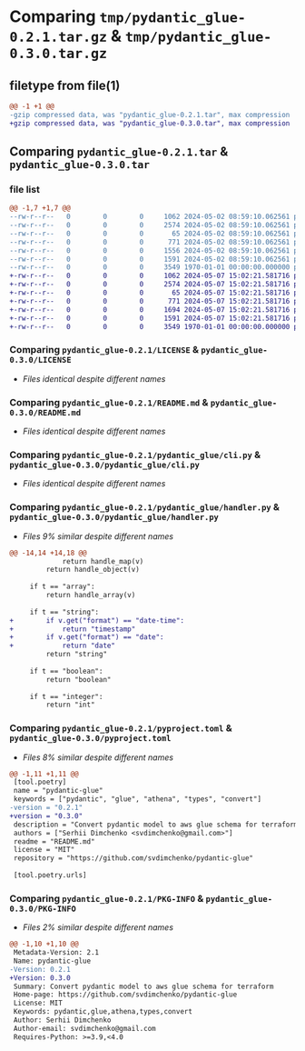 # Comparing `tmp/pydantic_glue-0.2.1.tar.gz` & `tmp/pydantic_glue-0.3.0.tar.gz`

## filetype from file(1)

```diff
@@ -1 +1 @@
-gzip compressed data, was "pydantic_glue-0.2.1.tar", max compression
+gzip compressed data, was "pydantic_glue-0.3.0.tar", max compression
```

## Comparing `pydantic_glue-0.2.1.tar` & `pydantic_glue-0.3.0.tar`

### file list

```diff
@@ -1,7 +1,7 @@
--rw-r--r--   0        0        0     1062 2024-05-02 08:59:10.062561 pydantic_glue-0.2.1/LICENSE
--rw-r--r--   0        0        0     2574 2024-05-02 08:59:10.062561 pydantic_glue-0.2.1/README.md
--rw-r--r--   0        0        0       65 2024-05-02 08:59:10.062561 pydantic_glue-0.2.1/pydantic_glue/__init__.py
--rw-r--r--   0        0        0      771 2024-05-02 08:59:10.062561 pydantic_glue-0.2.1/pydantic_glue/cli.py
--rw-r--r--   0        0        0     1556 2024-05-02 08:59:10.062561 pydantic_glue-0.2.1/pydantic_glue/handler.py
--rw-r--r--   0        0        0     1591 2024-05-02 08:59:10.062561 pydantic_glue-0.2.1/pyproject.toml
--rw-r--r--   0        0        0     3549 1970-01-01 00:00:00.000000 pydantic_glue-0.2.1/PKG-INFO
+-rw-r--r--   0        0        0     1062 2024-05-07 15:02:21.581716 pydantic_glue-0.3.0/LICENSE
+-rw-r--r--   0        0        0     2574 2024-05-07 15:02:21.581716 pydantic_glue-0.3.0/README.md
+-rw-r--r--   0        0        0       65 2024-05-07 15:02:21.581716 pydantic_glue-0.3.0/pydantic_glue/__init__.py
+-rw-r--r--   0        0        0      771 2024-05-07 15:02:21.581716 pydantic_glue-0.3.0/pydantic_glue/cli.py
+-rw-r--r--   0        0        0     1694 2024-05-07 15:02:21.581716 pydantic_glue-0.3.0/pydantic_glue/handler.py
+-rw-r--r--   0        0        0     1591 2024-05-07 15:02:21.581716 pydantic_glue-0.3.0/pyproject.toml
+-rw-r--r--   0        0        0     3549 1970-01-01 00:00:00.000000 pydantic_glue-0.3.0/PKG-INFO
```

### Comparing `pydantic_glue-0.2.1/LICENSE` & `pydantic_glue-0.3.0/LICENSE`

 * *Files identical despite different names*

### Comparing `pydantic_glue-0.2.1/README.md` & `pydantic_glue-0.3.0/README.md`

 * *Files identical despite different names*

### Comparing `pydantic_glue-0.2.1/pydantic_glue/cli.py` & `pydantic_glue-0.3.0/pydantic_glue/cli.py`

 * *Files identical despite different names*

### Comparing `pydantic_glue-0.2.1/pydantic_glue/handler.py` & `pydantic_glue-0.3.0/pydantic_glue/handler.py`

 * *Files 9% similar despite different names*

```diff
@@ -14,14 +14,18 @@
             return handle_map(v)
         return handle_object(v)
 
     if t == "array":
         return handle_array(v)
 
     if t == "string":
+        if v.get("format") == "date-time":
+            return "timestamp"
+        if v.get("format") == "date":
+            return "date"
         return "string"
 
     if t == "boolean":
         return "boolean"
 
     if t == "integer":
         return "int"
```

### Comparing `pydantic_glue-0.2.1/pyproject.toml` & `pydantic_glue-0.3.0/pyproject.toml`

 * *Files 8% similar despite different names*

```diff
@@ -1,11 +1,11 @@
 [tool.poetry]
 name = "pydantic-glue"
 keywords = ["pydantic", "glue", "athena", "types", "convert"]
-version = "0.2.1"
+version = "0.3.0"
 description = "Convert pydantic model to aws glue schema for terraform"
 authors = ["Serhii Dimchenko <svdimchenko@gmail.com>"]
 readme = "README.md"
 license = "MIT"
 repository = "https://github.com/svdimchenko/pydantic-glue"
 
 [tool.poetry.urls]
```

### Comparing `pydantic_glue-0.2.1/PKG-INFO` & `pydantic_glue-0.3.0/PKG-INFO`

 * *Files 2% similar despite different names*

```diff
@@ -1,10 +1,10 @@
 Metadata-Version: 2.1
 Name: pydantic-glue
-Version: 0.2.1
+Version: 0.3.0
 Summary: Convert pydantic model to aws glue schema for terraform
 Home-page: https://github.com/svdimchenko/pydantic-glue
 License: MIT
 Keywords: pydantic,glue,athena,types,convert
 Author: Serhii Dimchenko
 Author-email: svdimchenko@gmail.com
 Requires-Python: >=3.9,<4.0
```

